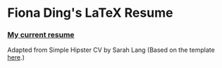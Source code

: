 <!---
Update docs/index.md as well
-->
# Fiona Ding's LaTeX Resume

### [My current resume](https://fding253.github.io/resume/Resumes/FD_Resume2024.pdf)
Adapted from Simple Hipster CV by Sarah Lang (Based on the template [here](https://www.overleaf.com/latex/templates/simple-hipster-cv/cnpkkjdkyhhw).)

